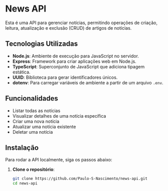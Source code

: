 # News API

Esta é uma API para gerenciar notícias, permitindo operações de criação, leitura, atualização e exclusão (CRUD) de artigos de notícias. 

## Tecnologias Utilizadas

- **Node.js**: Ambiente de execução para JavaScript no servidor.
- **Express**: Framework para criar aplicações web em Node.js.
- **TypeScript**: Superconjunto de JavaScript que adiciona tipagem estática.
- **UUID**: Biblioteca para gerar identificadores únicos.
- **dotenv**: Para carregar variáveis de ambiente a partir de um arquivo `.env`.

## Funcionalidades

- Listar todas as notícias
- Visualizar detalhes de uma notícia específica
- Criar uma nova notícia
- Atualizar uma notícia existente
- Deletar uma notícia

## Instalação

Para rodar a API localmente, siga os passos abaixo:

1. **Clone o repositório**:

   ```bash
   git clone https://github.com/Paulo-S-Nascimento/news-api.git
   cd news-api

